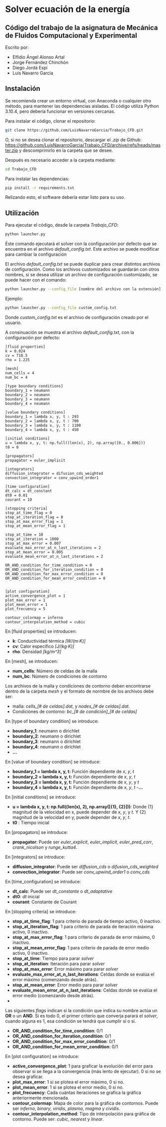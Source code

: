 # Solver ecuación de la energía
## Código del trabajo de la asignatura de Mecánica de Fluidos Computacional y Experimental

Escrito por:
- Elfidio Ángel Alonso Artal 
- Jorge Fernández Chinchón 
- Diego Jordá Espí
- Luis Navarro García

## Instalación
Se recomienda crear un entorno virtual, con Anaconda o cualquier otro método, para mantener las dependencias aisladas.
El código utiliza Python 3.10.4, pero debería funcionar en versiones cercanas.

Para instalar el código, clonar el repositorio: 
```bash
git clone https://github.com/LuisNavarroGarcia/Trabajo_CFD.git
```
O, si no se desea clonar el repositorio, descargar el *.zip* de Github: https://github.com/LuisNavarroGarcia/Trabajo_CFD/archive/refs/heads/master.zip y descomprimirlo en la carpeta que se desee.

Después es necesario acceder a la carpeta mediante:
```bash
cd Trabajo_CFD
```

Para instalar las dependencias:
```bash
pip install -r requirements.txt
```

Relizando esto, el software debería estar listo para su uso.

## Utilización
Para ejecutar el código, desde la carpeta *Trabajo_CFD*:
```bash
python launcher.py
```

Éste comando ejecutará el solver con la configuración por defecto que se encuentra en el archivo *default_config.txt*. Este archivo se puede modificar para cambiar la configuración

El archivo *default_config.txt* se puede duplicar para crear distintos archivos de configuración. Como los archivos customizados se guardarán con otros nombres, si se desea utilizar un archivo de configuración customizado, se puede hacer con el comando:
```bash
python launcher.py --config_file [nombre del archivo con la extensión]
```

Ejemplo:
```bash
python launcher.py --config_file custom_config.txt
```

Donde *custom_config.txt* es el archivo de configuración creado por el usuario.

A consinuación se muestra el archivo *default_config.txt*, con la configuración por defecto:

    [fluid properties]
    k = 0.024
    cv = 718.5
    rho = 1.225
    
    [mesh]
    num_cells = 4
    num_bc = 4
    
    [type boundary conditions]
    boundary_1 = neumann
    boundary_2 = neumann
    boundary_3 = neumann
    boundary_4 = neumann
    
    [value boundary conditions]
    boundary_1 = lambda x, y, t : 293
    boundary_2 = lambda x, y, t : 700
    boundary_3 = lambda x, y, t : 1100
    boundary_4 = lambda x, y, t : 450
    
    [initial conditions]
    u = lambda x, y, t: np.full((len(x), 2), np.array([0., 0.006]))
    t0 = 0
    
    [propagators]
    propagator = euler_implicit
    
    [integrators]
    diffusion_integrator = difusion_cds_weighted
    convection_integrator = conv_upwind_order1
    
    [time configuration]
    dt_calc = dt_constant
    dt0 = 0.01
    courant = 10
    
    [stopping criteria]
    stop_at_time_flag = 0
    stop_at_iteration_flag = 0
    stop_at_max_error_flag = 1
    stop_at_mean_error_flag = 1
    
    stop_at_time = 10
    stop_at_iteration = 1000
    stop_at_max_error = 0.007
    evaluate_max_error_at_n_last_iterations = 2
    stop_at_mean_error = 0.005
    evaluate_mean_error_at_n_last_iterations = 2
    
    OR_AND_condition_for_time_condition = 0
    OR_AND_condition_for_iteration_condition = 0
    OR_AND_condition_for_max_error_condition = 0
    OR_AND_condition_for_mean_error_condition = 0
    
    
    [plot configuration]
    active_convergence_plot = 1
    plot_max_error = 1
    plot_mean_error = 1
    plot_frecuency = 5
    
    contour_colormap = inferno
    contour_interpolation_method = cubic

En [fluid properties] se introducen:
- **k**: Conductividad térmica *[W/(m·K)]*
- **cv**: Calor específico *[J/(kg·K)]*
- **rho**: Densidad *[kg/m^3]*

En [mesh], se introducen:
- **num_cells**: Número de celdas de la malla
- **num_bc**: Número de condiciones de contorno

Los archivos de la malla y condiciones de contorno deben encontrarse dentro de la carpeta *mesh* y el formato de normbre de los archivos debe ser:
- malla: *cells_[# de celdas].dat*, y *nodes_[# de celdas].dat*.
- Condiciones de contorno: *bc_[# de condición]_[# de celdas]*

En [type of boundary condition] se introduce:
- **boundary_1**: neumann o dirichlet
- **boundary_2**: neumann o dirichlet
- **boundary_3**: neumann o dirichlet
- **boundary_4**: neumann o dirichlet
- **...**

En [value of boundary condition] se introduce:
- **boundary_1 = lambda x, y, t:** Función dependiente de *x*, *y*, *t*
- **boundary_2 = lambda x, y, t:** Función dependiente de *x*, *y*, *t*
- **boundary_3 = lambda x, y, t:** Función dependiente de *x*, *y*, y *t*
- **boundary_4 = lambda x, y, t:** Función dependiente de *x*, *y*, *t*
-**...**

En [initial conditions] se introduce:
- **u = lambda x, y, t: np.full((len(x), 2), np.array([{1}, {2}]))**: Donde {1} magnitud de la velocidad en x, puede depender de *x*, *y*, y *t*. Y {2} magnitud de la velocidad en y, puede depender de *x*, *y*, *t*.
- **t0** : Tiempo inicial

En [propagators] se introduce:
- **propagator**: Puede ser *euler_explicit*, *euler_implicit*, *euler_pred_corr*, *crank_nicolson* y *runge_kutta4*.

En [integrators] se introduce:
- **diffusion_integrator**: Puede ser *diffusion_cds* o *difusion_cds_weighted*
- **convection_integrator**: Puede ser *conv_upwind_order1* o *conv_cds*

En [time_configuration] se introduce:
- **dt_calc**: Puede ser *dt_constante* o *dt_adaptative*
- **dt0**: *dt* inicial
- **courant**: Constante de Courant

En [stopping criteria] se introduce:
- **stop_at_time_flag**: 1 para criterio de parada de tiempo activo, 0 inactivo.
- **stop_at_iteration_flag**: 1 para criterio de parada de iteración máxima activo, 0 inactivo.
- **stop_at_max_error_flag**: 1 para criterio de parada de error máximo, 0 inactivo.
- **stop_at_mean_error_flag**: 1 para criterio de parada de error medio activo, 0 inactivo.
- **stop_at_time**: Tiempo para parar *solver*
- **stop_at_iteration**: Iteración para parar *solver*
- **stop_at_max_error**: Error máximo para parar *solver*
- **evaluate_max_error_at_n_last_iterations**: Celdas donde se evalúa el error máximo (comenzando desde atrás).
- **stop_at_mean_error**: Error medio para parar *solver*
- **evaluate_mean_error_at_n_last_iterations**: Celdas donde se evalúa el error medio (comenzando desde atrás).
- 
Las siguientes *flags* indican si la condición que indica su nombre actúa un **OR** o un **AND**. Si es todo 0, el primer criterio que converja parará el *solver*, cuando alguna es 1, esa condición se tendrá que cumplir sí o sí.

- **OR_AND_condition_for_time_condition**: 0/1
- **OR_AND_condition_for_iteration_condition**: 0/1
- **OR_AND_condition_for_max_error_condition**: 0/1
- **OR_AND_condition_for_mean_error_condition**: 0/1

En [plot configuration] se introduce:
- **active_convergence_plot**: 1 para graficar la evolución del error para observar si se llega a la convergencia (más lento de ejecutar). 0 si no se desea graficar.
- **plot_max_error**: 1 si se plotea el error máximo, 0 si no.
- **plot_mean_error**: 1 si se plotea el error medio, 0 si no.
- **plot_frecuency**: Cada cuántas iteraciones se grafica la gráfica anteriormente mencionada.
- **contour_colormap**: Mapa de color para la gráfica de contornos. Puede ser *inferno*, *binary*, *viridis*, *plasma*, *magma* y *cividis*.
- **contour_interpolation_method**: Tipo de interpolación para gráfica de contorno. Puede ser: *cubic*, *nearest* y *linear*.